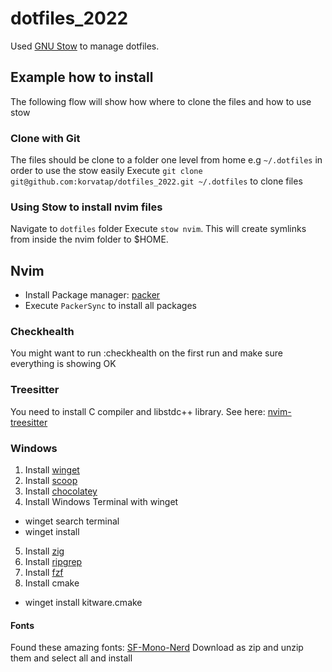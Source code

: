# dotfiles_2022

Used [GNU Stow](https://www.gnu.org/software/stow/) to manage dotfiles.

## Example how to install
The following flow will show how where to clone the files and how to use stow

### Clone with Git
The files should be clone to a folder one level from home e.g `~/.dotfiles` in order to use the stow easily
Execute `git clone git@github.com:korvatap/dotfiles_2022.git ~/.dotfiles` to clone files

### Using Stow to install nvim files
Navigate to `dotfiles` folder
Execute `stow nvim`. This will create symlinks from inside the nvim folder to $HOME.

## Nvim
- Install Package manager: [packer](https://github.com/wbthomason/packer.nvim#quickstart)
- Execute `PackerSync` to install all packages

### Checkhealth
You might want to run :checkhealth on the first run and make sure everything is showing OK

### Treesitter
You need to install C compiler and libstdc++ library.
See here: [nvim-treesitter](https://github.com/nvim-treesitter/nvim-treesitter#requirements)

### Windows
1. Install [winget](https://github.com/microsoft/winget-cli/releases)
2. Install [scoop](https://scoop.sh/)
3. Install [chocolatey](https://chocolatey.org/install#individual)
4. Install Windows Terminal with winget
  - winget search terminal
  - winget install <ID OF Windows Terminal>
5. Install [zig](https://github.com/ziglang/zig/wiki/Install-Zig-from-a-Package-Manager)
6. Install [ripgrep](https://github.com/BurntSushi/ripgrep#installation)
7. Install [fzf](https://github.com/junegunn/fzf#windows)
8. Install cmake
  - winget install kitware.cmake

#### Fonts
Found these amazing fonts: [SF-Mono-Nerd](https://github.com/epk/SF-Mono-Nerd-Font)
Download as zip and unzip them and select all and install
